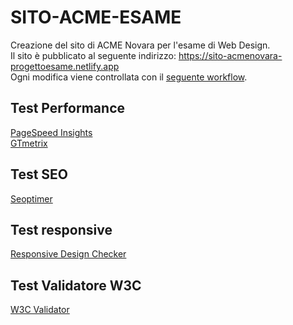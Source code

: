 <h1>SITO-ACME-ESAME</h1>

Creazione del sito di ACME Novara per l'esame di Web Design. 
<br>
Il sito è pubblicato al seguente indirizzo: https://sito-acmenovara-progettoesame.netlify.app
<br>
Ogni modifica viene controllata con il <a href="https://github.com/MonicaPiemontesi/Sito-ACME/blob/main/.github/workflows/main.yml">seguente workflow</a>.
<br>
<h2>Test Performance</h2>
<a href="https://pagespeed.web.dev/report?url=https%3A%2F%2Fgithub-netlify-boilerplate.netlify.app%2F">PageSpeed Insights</a><br>
<a href="https://gtmetrix.com/reports/github-netlify-boilerplate.netlify.app/6oLETqoh/">GTmetrix</a>
<h2>Test SEO</h2>
<a href="https://www.seoptimer.com/github-netlify-boilerplate.netlify.app">Seoptimer</a>
<h2>Test responsive</h2>
<a href="https://responsivedesignchecker.com/checker.php?url=https%3A%2F%2Fgithub-netlify-boilerplate.netlify.app%2Facme-home.html&width=1400&height=700">Responsive Design Checker</a>
<h2>Test Validatore W3C</h2>
<a href="https://validator.w3.org/">W3C Validator</a>
